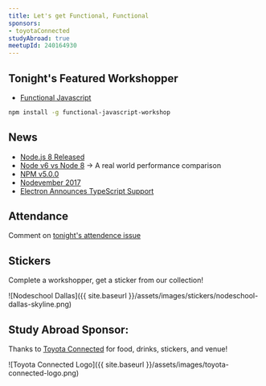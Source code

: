 ```yaml
---
title: Let's get Functional, Functional
sponsors:
- toyotaConnected
studyAbroad: true
meetupId: 240164930
---
```


## Tonight's Featured Workshopper

- [Functional Javascript](https://github.com/timoxley/functional-javascript-workshop)

```bash
npm install -g functional-javascript-workshop
```

## News
- [Node.js 8 Released](https://nodejs.org/en/blog/release/v8.0.0/)
- [Node v6 vs Node 8](https://hackernoon.com/upgrading-from-node-6-to-node-8-a-real-world-performance-comparison-3dfe1fbc92a3) → A real world performance comparison 
- [NPM v5.0.0](http://blog.npmjs.org/post/161081169345/v500) 
- [Nodevember 2017](http://nodevember.org/)  
- [Electron Announces TypeScript Support](https://electron.atom.io/blog/2017/06/01/typescript)

## Attendance

Comment on [tonight's attendence issue](https://github.com/nodeschool/dallas/issues/106)

## Stickers

Complete a workshopper, get a sticker from our collection!

![Nodeschool Dallas]({{ site.baseurl }}/assets/images/stickers/nodeschool-dallas-skyline.png)

## Study Abroad Sponsor:

Thanks to [Toyota Connected](http://www.toyotaconnected.com/) for food, drinks, stickers, and venue!

![Toyota Connected Logo]({{ site.baseurl }}/assets/images/toyota-connected-logo.png)
